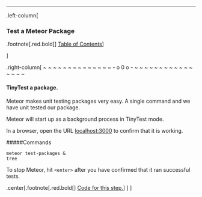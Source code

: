 ---
.left-column[
  ### Test a Meteor Package
.footnote[.red.bold[] [Table of Contents](./)] 
<!-- H -->]
.right-column[
~ ~ ~ ~ ~ ~ ~ ~ ~ ~ ~ ~ ~ ~ - o 0 o - ~ ~ ~ ~ ~ ~ ~ ~ ~ ~ ~ ~ ~ ~ ~ ~

#### TinyTest a package.

Meteor makes unit testing packages very easy. A single command and we have  unit tested our package.

Meteor will start up as a background process in TinyTest mode.

In a browser, open the URL [localhost:3000](http://localhost:3000/) to confirm that it is working.

#####Commands
```terminal
meteor test-packages &
tree
```
To stop Meteor, hit ```<enter>``` after you have confirmed that it ran successful tests.
<!-- Code for this begins at line #278-->
<!-- B -->
.center[.footnote[.red.bold[] <a href="https://github.com/martinhbramwell/Meteor-CI-Tutorial/blob/master/Step02_UnitTestThePackage.sh#L354" target="_blank">Code for this step.</a>] ]
]
